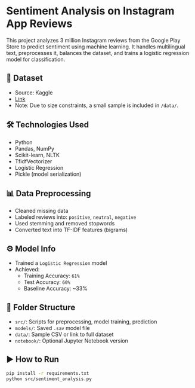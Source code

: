 # Sentiment Analysis on Instagram App Reviews

This project analyzes 3 million Instagram reviews from the Google Play Store to predict sentiment using machine learning. It handles multilingual text, preprocesses it, balances the dataset, and trains a logistic regression model for classification.

## 📂 Dataset
- Source: Kaggle
- [Link](https://www.kaggle.com/datasets/bwandowando/3-million-instagram-google-store-reviews)
- Note: Due to size constraints, a small sample is included in `/data/`.

## 🛠 Technologies Used
- Python
- Pandas, NumPy
- Scikit-learn, NLTK
- TfidfVectorizer
- Logistic Regression
- Pickle (model serialization)

## 📊 Data Preprocessing
- Cleaned missing data
- Labeled reviews into: `positive`, `neutral`, `negative`
- Used stemming and removed stopwords
- Converted text into TF-IDF features (bigrams)

## ⚙️ Model Info
- Trained a `Logistic Regression` model
- Achieved:
  - Training Accuracy: `61%`
  - Test Accuracy: `60%`
  - Baseline Accuracy: ~33%

## 📁 Folder Structure
- `src/`: Scripts for preprocessing, model training, prediction
- `models/`: Saved `.sav` model file
- `data/`: Sample CSV or link to full dataset
- `notebook/`: Optional Jupyter Notebook version

## ▶️ How to Run
```bash
pip install -r requirements.txt
python src/sentiment_analysis.py
